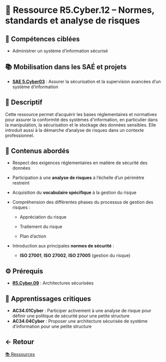 # 📘 Ressource R5.Cyber.12 – Normes, standards et analyse de risques

## 🎯 Compétences ciblées

- Administrer un système d’information sécurisé

## 📚 Mobilisation dans les SAÉ et projets

- **[SAE 5.Cyber03](https://github.com/ThomasRubio/Portfolio/blob/main/SAE/SAE_5.Cyber.03/README.md)** : Assurer la sécurisation et la supervision avancées d’un système d’information

## 📝 Descriptif

Cette ressource permet d’acquérir les bases réglementaires et normatives pour assurer la conformité des systèmes d'information, en particulier dans la manipulation, la sécurisation et le stockage des données sensibles.
Elle introduit aussi à la démarche d’analyse de risques dans un contexte professionnel.

## 📖 Contenus abordés

- Respect des exigences réglementaires en matière de sécurité des données

- Participation à une **analyse de risques** à l’échelle d’un périmètre restreint

- Acquisition du **vocabulaire spécifique** à la gestion du risque

- Compréhension des différentes phases du processus de gestion des risques :

  - Appréciation du risque

  - Traitement du risque

  - Plan d’action

- Introduction aux principales **normes de sécurité** :

  - **ISO 27001**, **ISO 27002**, **ISO 27005** (gestion du risque)

## ⚙️ Prérequis

- **[R5.Cyber.09](https://github.com/ThomasRubio/Portfolio/blob/main/RESSOURCES/R5.Cyber.09/README.md)** : Architectures sécurisées

## 🧠 Apprentissages critiques

- **AC34.01Cyber** : Participer activement à une analyse de risque pour définir une politique de sécurité pour une petite structure
- **AC34.04Cyber** : Proposer une architecture sécurisée de système d’information pour une petite structure

## ← Retour

[📚 Ressources](https://github.com/ThomasRubio/Portfolio/blob/main/RESSOURCES/README.md)

